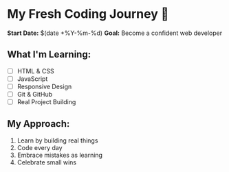 # My Fresh Coding Journey 🚀

**Start Date:** $(date +%Y-%m-%d)
**Goal:** Become a confident web developer

## What I'm Learning:
- [ ] HTML & CSS
- [ ] JavaScript
- [ ] Responsive Design
- [ ] Git & GitHub
- [ ] Real Project Building

## My Approach:
1. Learn by building real things
2. Code every day
3. Embrace mistakes as learning
4. Celebrate small wins